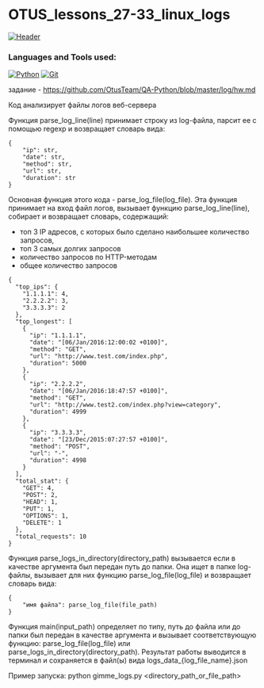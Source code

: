 # OTUS_lessons_27-33_linux_logs

[![Header](https://github.com/GoodyrevQA/OTUS_auto_web_QA_2024/blob/main/assets/OTUS.jpg)](https://github.com/GoodyrevQA/OTUS_auto_web_QA_2024)

### Languages and Tools used:
[![Python](https://img.shields.io/badge/-Python-24292f??style=for-the-badge&logo=Python&logoColor=47c5fb)](https://github.com/GoodyrevQA)
[![Git](https://img.shields.io/badge/-Git-24292f??style=for-the-badge&logo=Git&logoColor=f43010)](https://github.com/GoodyrevQA)

задание - https://github.com/OtusTeam/QA-Python/blob/master/log/hw.md

Код анализирует файлы логов веб-сервера

Функция parse_log_line(line) принимает строку из log-файла, парсит ее с помощью regexp и возвращает словарь вида:
```
{
    "ip": str,
    "date": str,
    "method": str,
    "url": str,
    "duration": str
}
```
Основная функция этого кода - parse_log_file(log_file).
Эта функция принимает на вход файл логов, вызывает функцию parse_log_line(line), собирает и возвращает словарь, содержащий:
- топ 3 IP адресов, с которых было сделано наибольшее количество запросов,
- топ 3 самых долгих запросов
- количество запросов по HTTP-методам
- общее количество запросов
```
{
  "top_ips": {
    "1.1.1.1": 4,
    "2.2.2.2": 3,
    "3.3.3.3": 2
  },
  "top_longest": [
    {
      "ip": "1.1.1.1",
      "date": "[06/Jan/2016:12:00:02 +0100]",
      "method": "GET",
      "url": "http://www.test.com/index.php",
      "duration": 5000
    },
    {
      "ip": "2.2.2.2",
      "date": "[06/Jan/2016:18:47:57 +0100]",
      "method": "GET",
      "url": "http://www.test2.com/index.php?view=category",
      "duration": 4999
    },
    {
      "ip": "3.3.3.3",
      "date": "[23/Dec/2015:07:27:57 +0100]",
      "method": "POST",
      "url": "-",
      "duration": 4998
    }
  ],
  "total_stat": {
    "GET": 4,
    "POST": 2,
    "HEAD": 1,
    "PUT": 1,
    "OPTIONS": 1,
    "DELETE": 1
  },
  "total_requests": 10
}
```
Функция parse_logs_in_directory(directory_path) вызывается если в качестве аргумента был передан путь до папки.
Она ищет в папке log-файлы, вызывает для них функцию parse_log_file(log_file) и возвращает словарь вида:
```
{
    "имя файла": parse_log_file(file_path)
}
```
Функция main(input_path) определяет по типу, путь до файла или до папки был передан в качестве аргумента
и вызывает соответствующую функцию: parse_log_file(log_file) или parse_logs_in_directory(directory_path).
Результат работы выводится в терминал и сохраняется в файл(ы) вида logs_data_{log_file_name}.json

Пример запуска:
python gimme_logs.py <directory_path_or_file_path>